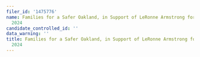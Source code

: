 ```yaml
---
filer_id: '1475776'
name: Families for a Safer Oakland, in Support of LeRonne Armstrong for City Council
  2024
candidate_controlled_id: ''
data_warning: ''
title: Families for a Safer Oakland, in Support of LeRonne Armstrong for City Council
  2024
---
```

